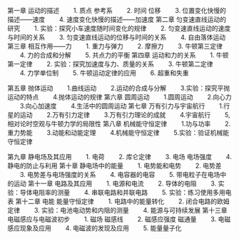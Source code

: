第一章 运动的描述
　　1. 质点 参考系
　　2. 时间 位移
　　3. 位置变化快慢的描述——速度
　　4. 速度变化快慢的描述——加速度
第二章 匀变速直线运动的研究
　　1. 实验：探究小车速度随时间变化的规律
　　2. 匀变速直线运动的速度与时间的关系
　　3. 匀变速直线运动的位移与时间的关系
　　4. 自由落体运动
第三章 相互作用——力
　　1. 重力与弹力
　　2. 摩擦力
　　3. 牛顿第三定律
　　4. 力的合成和分解
　　5. 共点力的平衡
第四章 运动和力的关系
　　1. 牛顿第一定律
　　2. 实验：探究加速度与力、质量的关系
　　3. 牛顿第二定律
　　4. 力学单位制
　　5. 牛顿运动定律的应用
　　6. 超重和失重

第五章 抛体运动
　　1.曲线运动
　　2.运动的合成与分解
　　3.实验：探究平抛运动的特点
　　4.抛体运动的规律
第六章 圆周运动
　　1.圆周运动
　　2.向心力
　　3.向心加速度
　　4.生活中的圆周运动
第七章 万有引力与宇宙航行
　　1.行星的运动
　　2.万有引力定律
　　3.万有引力理论的成就
　　4.宇宙航行
　　5,相对论时空观与牛顿力学的局限性
第八章 机械能守恒定律
　　1.功与功率
　　2.重力势能
　　3.动能和动能定理
　　4.机械能守恒定律
　　5.实验：验证机械能守恒定律

第九章 静电场及其应用
　　1. 电荷
　　2. 库仑定律
　　3. 电场 电场强度
　　4. 静电的防止与利用
第十章 静电场中的能量
　　1. 电势能和电势
　　2. 电势差
　　3. 电势差与电场强度的关系
　　4. 电容器的电容
　　5. 带电粒子在电场中的运动
第十一章 电路及其应用
　　1. 电源和电流
　　2. 导体的电阻
　　3. 实验：导体电阻率的测量
　　4. 串联电路和并联电路
　　5. 实验：练习使用多用电表
第十二章 电能 能量守恒定律
　　1. 电路中的能量转化
　　2. 闭合电路的欧姆定律
　　3. 实验：电池电动势和内阻的测量
　　4. 能源与可持续发展
第十三章 电磁感应与电磁波初步
　　1. 磁场 磁感线
　　2. 磁感应强度 磁通量
　　3. 电磁感应现象及应用
　　4. 电磁波的发现及应用
　　5. 能量量子化